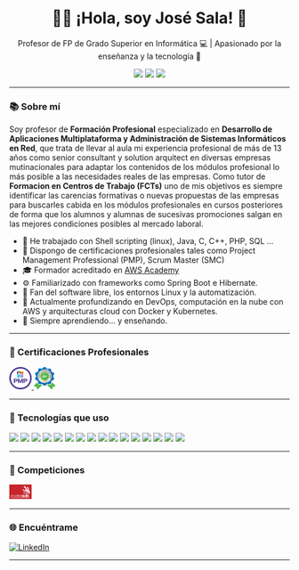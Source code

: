 <h1 align="center">👨‍🏫 ¡Hola, soy José Sala! 👋</h1>

<p align="center">
  Profesor de FP de Grado Superior en Informática 💻 | Apasionado por la enseñanza y la tecnología 🚀
</p>

<p align="center">
  <img src="https://img.shields.io/badge/Docente-FP-informational?style=for-the-badge&color=blue" />
   <img src="https://img.shields.io/badge/Centro-IES Ciudad Escolar-informational?style=for-the-badge&color=red" />
  <img src="https://img.shields.io/badge/Experiencia en Empresas del sector-13+a%C3%B1os-green?style=for-the-badge" />
</p>

---

### 📚 Sobre mí

Soy profesor de **Formación Profesional** especializado en **Desarrollo de Aplicaciones Multiplataforma y Administración de Sistemas Informáticos en Red**, que trata de llevar al aula mi experiencia profesional de más de 13 años como senior consultant y solution arquitect en diversas empresas mutinacionales para adaptar los contenidos de los módulos profesional lo más posible a las necesidades reales de las empresas.
Como tutor de **Formacion en Centros de Trabajo (FCTs)** uno de mis objetivos es siempre identificar las carencias formativas o nuevas propuestas de las empresas para buscarles cabida en los módulos profesionales en cursos posteriores de forma que los alumnos y alumnas de sucesivas promociones salgan en las mejores condiciones posibles al mercado laboral. 

- 💼 He trabajado con Shell scripting (linux), Java, C, C++, PHP, SQL ...
- 📜 Dispongo de certificaciones profesionales tales como Project Management Professional (PMP), Scrum Master (SMC)
- 🎓 Formador acreditado en [AWS Academy](https://aws.amazon.com/training/awsacademy/)
- ⚙️ Familiarizado con frameworks como Spring Boot e Hibernate.
- 🐧 Fan del software libre, los entornos Linux y la automatización.
- 🌱 Actualmente profundizando en DevOps, computación en la nube con AWS y arquitecturas cloud con Docker y Kubernetes.
- 📖 Siempre aprendiendo... y enseñando.

---

### 🏅 Certificaciones Profesionales

<p align="left">
  <a href="https://www.youracclaim.com/badges/eb4f8766-9d63-4e23-93d9-abca33d8bf49" target="_blank">
    <img src="https://raw.githubusercontent.com/joseysala/joseysala/main/assets/pmp.png" width="40" />
  </a>
  <a href="https://www.scrumstudy.com/certification/scrum-master-certification" target="_blank">
     <img src="https://raw.githubusercontent.com/joseysala/joseysala/main/assets/scm.png" width="40" />
  </a>
</p>

---

### 🧰 Tecnologías que uso

<p align="left">
  <img src="https://cdn.jsdelivr.net/gh/devicons/devicon/icons/java/java-original.svg" width="40" />
  <img src="https://cdn.jsdelivr.net/gh/devicons/devicon/icons/mysql/mysql-original.svg" width="40" />
  <img src="https://cdn.jsdelivr.net/gh/devicons/devicon/icons/spring/spring-original.svg" width="40" />
  <img src="https://cdn.jsdelivr.net/gh/devicons/devicon/icons/docker/docker-original.svg" width="40" />
  <img src="https://cdn.jsdelivr.net/gh/devicons/devicon/icons/linux/linux-original.svg" width="40" />
  <img src="https://cdn.jsdelivr.net/gh/devicons/devicon/icons/hibernate/hibernate-original.svg" width="40" />
  <img src="https://cdn.jsdelivr.net/gh/devicons/devicon/icons/c/c-original.svg" width="40" />
  <img src="https://cdn.jsdelivr.net/gh/devicons/devicon/icons/cplusplus/cplusplus-original.svg" width="40" />
  <img src="https://cdn.jsdelivr.net/gh/devicons/devicon/icons/bash/bash-original.svg" width="40" />
  <img src="https://cdn.jsdelivr.net/npm/simple-icons@v9/icons/amazonaws.svg" width="40" />
  <img src="https://cdn.jsdelivr.net/gh/devicons/devicon/icons/git/git-original.svg" width="40" />
  <img src="https://cdn.jsdelivr.net/gh/devicons/devicon/icons/github/github-original.svg" width="40" />
  <img src="https://cdn.jsdelivr.net/gh/devicons/devicon/icons/vscode/vscode-original.svg" width="40" />
  <img src="https://cdn.jsdelivr.net/gh/devicons/devicon/icons/eclipse/eclipse-original.svg" width="40" />
  <img src="https://cdn.jsdelivr.net/gh/devicons/devicon/icons/oracle/oracle-original.svg" width="40" />
  <img src="https://cdn.jsdelivr.net/gh/devicons/devicon/icons/redis/redis-original.svg" width="40" />
</p>

---

### 🎯 Competiciones

<img src="https://raw.githubusercontent.com/joseysala/joseysala/main/assets/madridskills_logo.png" width="40" alt="MadridSkills" />


---

### 🌐 Encuéntrame

[![LinkedIn](https://img.shields.io/badge/LinkedIn-blue?style=flat&logo=linkedin)](https://www.linkedin.com/in/joseysala)

---
